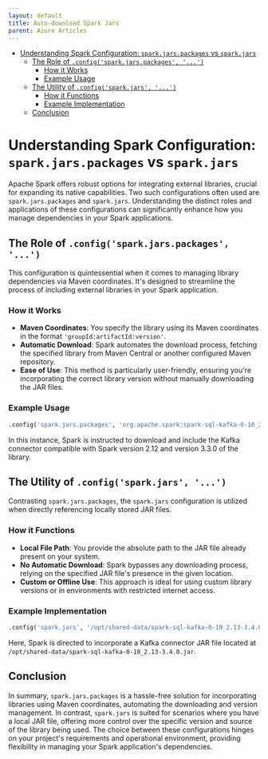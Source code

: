 ```yaml
---
layout: default
title: Auto-download Spark Jars
parent: Azure Articles
---
```


- [Understanding Spark Configuration: `spark.jars.packages` vs `spark.jars`](#understanding-spark-configuration-sparkjarspackages-vs-sparkjars)
  - [The Role of `.config('spark.jars.packages', '...')`](#the-role-of-configsparkjarspackages-)
    - [How it Works](#how-it-works)
    - [Example Usage](#example-usage)
  - [The Utility of `.config('spark.jars', '...')`](#the-utility-of-configsparkjars-)
    - [How it Functions](#how-it-functions)
    - [Example Implementation](#example-implementation)
  - [Conclusion](#conclusion)

# Understanding Spark Configuration: `spark.jars.packages` vs `spark.jars`

Apache Spark offers robust options for integrating external libraries, crucial for expanding its native capabilities. Two such configurations often used are `spark.jars.packages` and `spark.jars`. Understanding the distinct roles and applications of these configurations can significantly enhance how you manage dependencies in your Spark applications.

## The Role of `.config('spark.jars.packages', '...')`

This configuration is quintessential when it comes to managing library dependencies via Maven coordinates. It's designed to streamline the process of including external libraries in your Spark application.

### How it Works
- **Maven Coordinates**: You specify the library using its Maven coordinates in the format `'groupId:artifactId:version'`.
- **Automatic Download**: Spark automates the download process, fetching the specified library from Maven Central or another configured Maven repository.
- **Ease of Use**: This method is particularly user-friendly, ensuring you're incorporating the correct library version without manually downloading the JAR files.

### Example Usage
```python
.config('spark.jars.packages', 'org.apache.spark:spark-sql-kafka-0-10_2.12:3.3.0')
```
In this instance, Spark is instructed to download and include the Kafka connector compatible with Spark version 2.12 and version 3.3.0 of the library.

## The Utility of `.config('spark.jars', '...')`

Contrasting `spark.jars.packages`, the `spark.jars` configuration is utilized when directly referencing locally stored JAR files.

### How it Functions
- **Local File Path**: You provide the absolute path to the JAR file already present on your system.
- **No Automatic Download**: Spark bypasses any downloading process, relying on the specified JAR file's presence in the given location.
- **Custom or Offline Use**: This approach is ideal for using custom library versions or in environments with restricted internet access.

### Example Implementation
```python
.config('spark.jars', '/opt/shared-data/spark-sql-kafka-0-10_2.13-3.4.0.jar')
```
Here, Spark is directed to incorporate a Kafka connector JAR file located at `/opt/shared-data/spark-sql-kafka-0-10_2.13-3.4.0.jar`.

## Conclusion

In summary, `spark.jars.packages` is a hassle-free solution for incorporating libraries using Maven coordinates, automating the downloading and version management. In contrast, `spark.jars` is suited for scenarios where you have a local JAR file, offering more control over the specific version and source of the library being used. The choice between these configurations hinges on your project's requirements and operational environment, providing flexibility in managing your Spark application's dependencies.